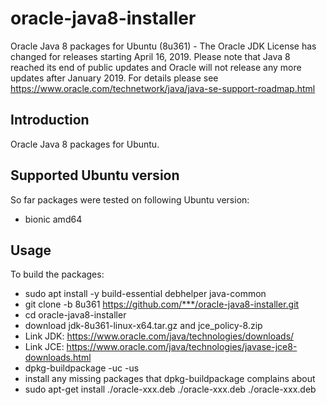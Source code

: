 # oracle-java8-installer
Oracle Java 8 packages for Ubuntu (8u361) - The Oracle JDK License has changed for releases starting April 16, 2019.
Please note that Java 8 reached its end of public updates and Oracle will not release any more updates after January 2019. For details please see https://www.oracle.com/technetwork/java/java-se-support-roadmap.html

Introduction
------------

Oracle Java 8 packages for Ubuntu.

Supported Ubuntu version
-------------------------

So far packages were tested on following Ubuntu version:

- bionic amd64

Usage
-----

To build the packages:

- sudo apt install -y build-essential debhelper java-common
- git clone -b 8u361 https://github.com/***/oracle-java8-installer.git
- cd oracle-java8-installer
- download jdk-8u361-linux-x64.tar.gz and jce_policy-8.zip
- Link JDK: https://www.oracle.com/java/technologies/downloads/
- Link JCE: https://www.oracle.com/java/technologies/javase-jce8-downloads.html
- dpkg-buildpackage -uc -us
- install any missing packages that dpkg-buildpackage complains about
- sudo apt-get install ./oracle-xxx.deb ./oracle-xxx.deb ./oracle-xxx.deb
